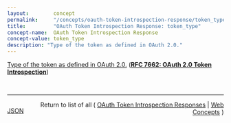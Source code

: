 ```yaml
---
layout:        concept
permalink:     "/concepts/oauth-token-introspection-response/token_type"
title:         "OAuth Token Introspection Response: token_type"
concept-name:  OAuth Token Introspection Response
concept-value: token_type
description: "Type of the token as defined in OAuth 2.0."
---
```


[Type of the token as defined in OAuth 2.0.](http://tools.ietf.org/html/rfc7662#section-2.2 "Read documentation for OAuth Token Introspection Response &#34;token_type&#34;") (**[RFC 7662: OAuth 2.0 Token Introspection](/specs/IETF/RFC/7662 "This specification defines a method for a protected resource to query an OAuth 2.0 authorization server to determine the active state of an OAuth 2.0 token and to determine meta-information about this token. OAuth 2.0 deployments can use this method to convey information about the authorization context of the token from the authorization server to the protected resource.")**)

<br/>
<hr/>

<p style="float : left"><a href="./token_type.json" title="JSON representing this particular Web Concept value">JSON</a></p>
<p style="text-align: right">Return to list of all ( <a href="../oauth-token-introspection-response/">OAuth Token Introspection Responses</a> | <a href="../">Web Concepts</a> )</p>
